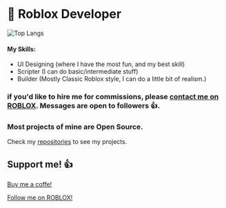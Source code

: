 # 📝 Roblox Developer
![Top Langs](https://github-readme-stats.vercel.app/api/top-langs/?username=ivadsiuls&size_weight=0.5&count_weight=0.5&layout=compact&theme=transparent)

#### My Skills:
- UI Designing (where I have the most fun, and my best skill)
- Scripter (I can do basic/intermediate stuff)
- Builder (Mostly Classic Roblox style, I can do a little bit of realism.)

### if you'd like to hire me for commissions, please [contact me on ROBLOX](https://www.roblox.com/users/5048508312/profile). Messages are open to followers 👍.

### Most projects of mine are Open Source.

Check my [repositories](https://github.com/ivadsiuls?tab=repositories) to see my projects.

## Support me! 👍

[Buy me a coffe!](https://www.buymeacoffee.com/ivadsiuls)

[Follow me on ROBLOX!](https://www.roblox.com/users/5048508312/profile)
